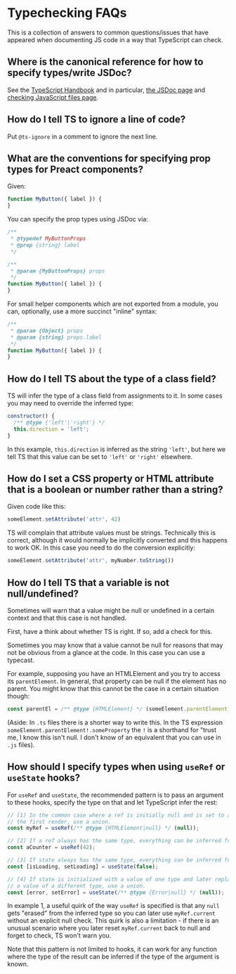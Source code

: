 # Typechecking FAQs

This is a collection of answers to common questions/issues that have appeared
when documenting JS code in a way that TypeScript can check.

## Where is the canonical reference for how to specify types/write JSDoc?

See the [TypeScript Handbook](https://www.typescriptlang.org/docs/handbook/basic-types.html) and in particular, [the JSDoc page](https://www.typescriptlang.org/docs/handbook/jsdoc-supported-types.html) and [checking JavaScript files page](https://www.typescriptlang.org/docs/handbook/type-checking-javascript-files.html).

## How do I tell TS to ignore a line of code?

Put `@ts-ignore` in a comment to ignore the next line.

## What are the conventions for specifying prop types for Preact components?

Given:

```js
function MyButton({ label }) {
}
```

You can specify the prop types using JSDoc via:

```js
/**
 * @typedef MyButtonProps
 * @prop {string} label
 */

/**
 * @param {MyButtonProps} props
 */
function MyButton({ label }) {
}
```

For small helper components which are not exported from a module, you can, optionally, use a more succinct "inline" syntax:

```js
/**
 * @param {Object} props
 * @param {string} props.label
 */
function MyButton({ label }) {
}
```

## How do I tell TS about the type of a class field?

TS will infer the type of a class field from assignments to it. In some cases you may need to override the inferred type:

```js
constructor() {
  /** @type {'left'|'right'} */
  this.direction = 'left';
}
```

In this example, `this.direction` is inferred as the string `'left'`, but here we tell TS that this value can be set to `'left'` or `'right'` elsewhere.

## How do I set a CSS property or HTML attribute that is a boolean or number rather than a string?

Given code like this:

```js
someElement.setAttribute('attr', 42)
```

TS will complain that attribute values must be strings. Technically this is correct, although it would normally be implicitly converted and this happens to work OK. In this case you need to do the conversion explicitly:

```js
someElement.setAttribute('attr', myNumber.toString())
```

## How do I tell TS that a variable is not null/undefined?

Sometimes will warn that a value might be null or undefined in a certain context and that this case is not handled.

First, have a think about whether TS is right. If so, add a check for this.

Sometimes you may know that a value cannot be null for reasons that may not be obvious from a glance at the code. In this case you can use a typecast.

For example, supposing you have an HTMLElement and you try to access its `parentElement`. In general, that property can be null if the element has no parent. You might know that this cannot be the case in a certain situation though:

```js
const parentEl = /** @type {HTMLElement} */ (someElement.parentElement)
```

(Aside: In `.ts` files there is a shorter way to write this. In the TS expression `someElement.parentElement!.someProperty` the `!` is a shorthand for "trust me, I know this isn't null. I don't know of an equivalent that you can use in `.js` files).

## How should I specify types when using `useRef` or `useState` hooks?

For `useRef` and `useState`, the recommended pattern is to pass an argument to these hooks, specify the type on that
and let TypeScript infer the rest:

```js
// [1] In the common case where a ref is initially null and is set to an HTML element after
// the first render, use a union.
const myRef = useRef(/** @type {HTMLElement|null} */ (null));

// [2] If a ref always has the same type, everything can be inferred from the argument.
const aCounter = useRef(42);

// [3] If state always has the same type, everything can be inferred from the argument.
const [isLoading, setLoading] = useState(false);

// [4] If state is initialized with a value of one type and later replaced with
// a value of a different type, use a union.
const [error, setError] = useState(/** @type {Error|null} */ (null));
```

In example 1, a useful quirk of the way `useRef` is specified is that any `null` gets "erased"
from the inferred type so you can later use `myRef.current` without an explicit null check.
This quirk is also a limitation - if there is an unusual scenario where you later reset `myRef.current`
back to null and forget to check, TS won't warn you.

Note that this pattern is not limited to hooks, it can work for any function where the type
of the result can be inferred if the type of the argument is known.

